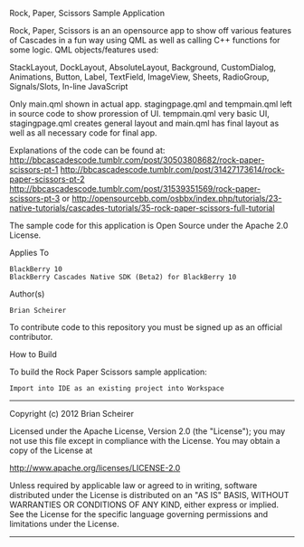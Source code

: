 Rock, Paper, Scissors Sample Application

Rock, Paper, Scissors is an an opensource app to show off various features of Cascades in a fun way using QML
as well as calling C++ functions for some logic.  QML objects/features used:

StackLayout, 
DockLayout, 
AbsoluteLayout, 
Background, 
CustomDialog, 
Animations, 
Button, 
Label, 
TextField, 
ImageView, 
Sheets, 
RadioGroup,  
Signals/Slots, 
In-line JavaScript


Only main.qml shown in actual app. stagingpage.qml and tempmain.qml left in source code to show proression of UI.  tempmain.qml
very basic UI, stagingpage.qml creates general layout and main.qml has final layout as well as all necessary code for final app.

Explanations of the code can be found at:
http://bbcascadescode.tumblr.com/post/30503808682/rock-paper-scissors-pt-1
http://bbcascadescode.tumblr.com/post/31427173614/rock-paper-scissors-pt-2
http://bbcascadescode.tumblr.com/post/31539351569/rock-paper-scissors-pt-3
or
http://opensourcebb.com/osbbx/index.php/tutorials/23-native-tutorials/cascades-tutorials/35-rock-paper-scissors-full-tutorial

The sample code for this application is Open Source under the Apache 2.0 License.

Applies To

    BlackBerry 10
    BlackBerry Cascades Native SDK (Beta2) for BlackBerry 10

Author(s)

    Brian Scheirer


To contribute code to this repository you must be signed up as an official contributor.

How to Build

To build the Rock Paper Scissors sample application:

    Import into IDE as an existing project into Workspace




************************************************************************
Copyright (c) 2012 Brian Scheirer

Licensed under the Apache License, Version 2.0 (the "License");
you may not use this file except in compliance with the License.
You may obtain a copy of the License at

http://www.apache.org/licenses/LICENSE-2.0

Unless required by applicable law or agreed to in writing, software
distributed under the License is distributed on an "AS IS" BASIS,
WITHOUT WARRANTIES OR CONDITIONS OF ANY KIND, either express or implied.
See the License for the specific language governing permissions and
limitations under the License.
************************************************************************



